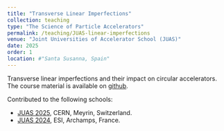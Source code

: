 ```yaml
---
title: "Transverse Linear Imperfections"
collection: teaching
type: "The Science of Particle Accelerators"
permalink: /teaching/JUAS-linear-imperfections
venue: "Joint Universities of Accelerator School (JUAS)"
date: 2025
order: 1
location: #"Santa Susanna, Spain"
---
```


Transverse linear imperfections and their impact on circular accelerators. The course material is available on [github](https://github.com/cerncas/linearImperfections). 

Contributed to the following schools:
- [JUAS 2025](https://indico.cern.ch/event/1469325/sessions/571656/), CERN, Meyrin, Switzerland. 
- [JUAS 2024](https://indico.cern.ch/event/1328128/), ESI, Archamps, France. 